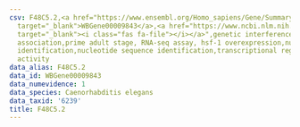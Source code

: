 ```yaml
---
csv: F48C5.2,<a href="https://www.ensembl.org/Homo_sapiens/Gene/Summary?db=core;g=WBGene00009843"
  target="_blank">WBGene00009843</a>,<a href="https://www.ncbi.nlm.nih.gov/pubmed/30894454"
  target="_blank"><i class="fas fa-file"></i></a>",genetic interference,functional
  association,prime adult stage, RNA-seq assay, hsf-1 overexpression,nucleotide sequence
  identification,nucleotide sequence identification,transcriptional regulation,up-regulates
  activity
data_alias: F48C5.2
data_id: WBGene00009843
data_numevidence: 1
data_species: Caenorhabditis elegans
data_taxid: '6239'
title: F48C5.2
---
```

